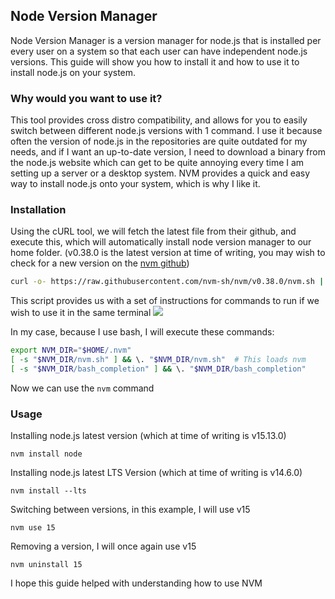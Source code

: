 ## Node Version Manager
Node Version Manager is a version manager for node.js that is installed per every user on a system so that each user can have independent node.js versions. This guide will show you how to install it and how to use it to install node.js on your system.
### Why would you want to use it?
This tool provides cross distro compatibility, and allows for you to easily switch between different node.js versions with 1 command. I use it because often the version of node.js in the repositories are quite outdated for my needs, and if I want an up-to-date version, I need to download a binary from the node.js website which can get to be quite annoying every time I am setting up a server or a desktop system. NVM provides a quick and easy way to install node.js onto your system, which is why I like it.
### Installation
Using the cURL tool, we will fetch the latest file from their github, and execute this, which will automatically install node version manager to our home folder. (v0.38.0 is the latest version at time of writing, you may wish to check for a new version on the [nvm github](https://github.com/nvm-sh/nvm))
```sh
curl -o- https://raw.githubusercontent.com/nvm-sh/nvm/v0.38.0/nvm.sh | bash
```
This script provides us with a set of instructions for commands to run if we wish to use it in the same terminal
![](https://i.imgur.com/XRlTjM4.png)

In my case, because I use bash, I will execute these commands:
```sh
export NVM_DIR="$HOME/.nvm"
[ -s "$NVM_DIR/nvm.sh" ] && \. "$NVM_DIR/nvm.sh"  # This loads nvm
[ -s "$NVM_DIR/bash_completion" ] && \. "$NVM_DIR/bash_completion"
```
Now we can use the `nvm` command
### Usage
Installing node.js latest version (which at time of writing is v15.13.0)
```
nvm install node
```
Installing node.js latest LTS Version (which at time of writing is v14.6.0)
```
nvm install --lts
```
Switching between versions, in this example, I will use v15
```
nvm use 15
```
Removing a version, I will once again use v15
```
nvm uninstall 15
```
I hope this guide helped with understanding how to use NVM 